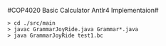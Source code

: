 #COP4020 Basic Calculator Antlr4 Implementaion#
~~~~
> cd ./src/main
> javac GrammarJoyRide.java Grammar*.java
> java GrammarJoyRide test1.bc
~~~~